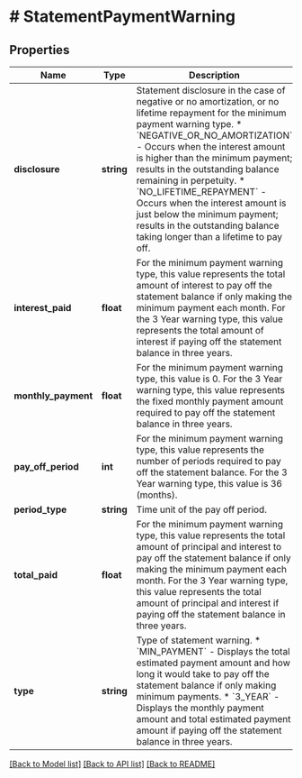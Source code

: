 # # StatementPaymentWarning

## Properties

Name | Type | Description | Notes
------------ | ------------- | ------------- | -------------
**disclosure** | **string** | Statement disclosure in the case of negative or no amortization, or no lifetime repayment for the minimum payment warning type.  * &#x60;NEGATIVE_OR_NO_AMORTIZATION&#x60; - Occurs when the interest amount is higher than the minimum payment; results in the outstanding balance remaining in perpetuity. * &#x60;NO_LIFETIME_REPAYMENT&#x60; - Occurs when the interest amount is just below the minimum payment; results in the outstanding balance taking longer than a lifetime to pay off. | [optional]
**interest_paid** | **float** | For the minimum payment warning type, this value represents the total amount of interest to pay off the statement balance if only making the minimum payment each month.  For the 3 Year warning type, this value represents the total amount of interest if paying off the statement balance in three years. | [optional]
**monthly_payment** | **float** | For the minimum payment warning type, this value is 0.  For the 3 Year warning type, this value represents the fixed monthly payment amount required to pay off the statement balance in three years. | [optional]
**pay_off_period** | **int** | For the minimum payment warning type, this value represents the number of periods required to pay off the statement balance.  For the 3 Year warning type, this value is 36 (months). | [optional]
**period_type** | **string** | Time unit of the pay off period. | [optional]
**total_paid** | **float** | For the minimum payment warning type, this value represents the total amount of principal and interest to pay off the statement balance if only making the minimum payment each month.  For the 3 Year warning type, this value represents the total amount of principal and interest if paying off the statement balance in three years. | [optional]
**type** | **string** | Type of statement warning.  * &#x60;MIN_PAYMENT&#x60; - Displays the total estimated payment amount and how long it would take to pay off the statement balance if only making minimum payments. * &#x60;3_YEAR&#x60; - Displays the monthly payment amount and total estimated payment amount if paying off the statement balance in three years. | [optional]

[[Back to Model list]](../../README.md#models) [[Back to API list]](../../README.md#endpoints) [[Back to README]](../../README.md)
